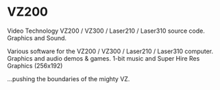 # VZ200
Video Technology VZ200 / VZ300 / Laser210 / Laser310 source code. Graphics and Sound.


Various software for the VZ200 / VZ300 / Laser210 / Laser310 computer.
Graphics and audio demos & games. 1-bit music and Super Hire Res Graphics (256x192)

...pushing the boundaries of the mighty VZ.
